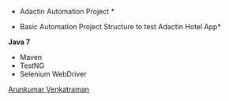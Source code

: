 * Adactin Automation Project *

* Basic Automation Project Structure to test Adactin Hotel App*

**Java 7**

* Maven
* TestNG
* Selenium WebDriver

[Arunkumar Venkatraman](http://sqasolution.com)
